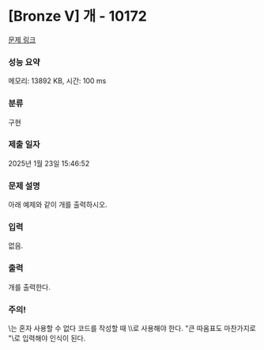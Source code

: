 # [Bronze V] 개 - 10172 

[문제 링크](https://www.acmicpc.net/problem/10172) 

### 성능 요약

메모리: 13892 KB, 시간: 100 ms

### 분류

구현

### 제출 일자

2025년 1월 23일 15:46:52

### 문제 설명

<p>아래 예제와 같이 개를 출력하시오.</p>

### 입력 

 <p>없음.</p>

### 출력 

 <p>개를 출력한다.</p>

<h3>주의!</h3>
<p>\는 혼자 사용할 수 없다 코드를 작성할 때 \\로 사용해야 한다. "큰 따옴표도 마찬가지로 "\로 입력해야 인식이 된다.</p>
